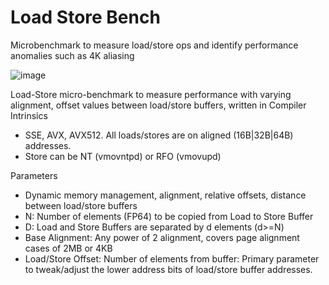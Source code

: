 # Load Store Bench

Microbenchmark to measure load/store ops and identify performance anomalies such as 4K aliasing 

![image](https://github.com/user-attachments/assets/0da6f21d-c807-4081-b17f-1abed89ce062)

Load-Store micro-benchmark to measure performance with varying alignment, offset values between load/store buffers, written in Compiler Intrinsics
 - SSE, AVX, AVX512. All loads/stores are on aligned (16B|32B|64B) addresses.
 - Store can be NT (vmovntpd) or RFO (vmovupd)

Parameters
- Dynamic memory management, alignment, relative offsets, distance between load/store buffers
- N: Number of elements (FP64) to be copied from Load to Store Buffer
- D: Load and Store Buffers are separated by d elements (d>=N)
- Base Alignment: Any power of 2 alignment, covers page alignment cases of 2MB or 4KB
- Load/Store Offset: Number of elements from buffer: Primary parameter to tweak/adjust the lower address bits of load/store buffer addresses.
  
